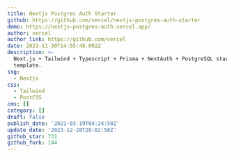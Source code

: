 ```yaml
---
title: Nextjs Postgres Auth Starter
github: https://github.com/vercel/nextjs-postgres-auth-starter
demo: https://nextjs-postgres-auth.vercel.app/
author: vercel
author_link: https://github.com/vercel
date: 2023-11-30T14:55:48.092Z
description: >-
  Next.js + Tailwind + Typescript + Prisma + NextAuth + PostgreSQL starter
  template.
ssg:
  - Nextjs
css:
  - Tailwind
  - PostCSS
cms: []
category: []
draft: false
publish_date: '2022-03-19T04:24:50Z'
update_date: '2023-12-28T20:02:58Z'
github_star: 731
github_fork: 144
---
```

